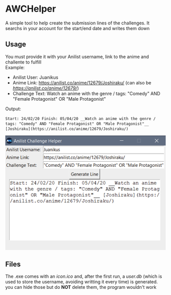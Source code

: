 # AWCHelper

A simple tool to help create the submission lines of the challenges. 
It searchs in your account for the start/end date and writes them down

## Usage

You must provide it with your Anilist username, link to the anime and challente to fulfill  
Example:  
  
* Anilist User: Juanikus
* Anime Link: https://anilist.co/anime/12679/Joshiraku/ (can also be _https://anilist.co/anime/12679/_)
* Challenge Text: Watch an anime with the genre / tags: "Comedy" AND "Female Protagonist" OR "Male Protagonist"  
  
Output:
```
Start: 24/02/20 Finish: 05/04/20 __Watch an anime with the genre / tags: "Comedy" AND "Female Protagonist" OR "Male Protagonist"__ [Joshiraku](https://anilist.co/anime/12679/Joshiraku/)
```
![Example](/example.png)
## Files

The .exe comes with an _icon.ico_ and, after the first run, a _user.db_ (which is used to store the username, avoiding writting it every time) is generated. you can hide those but do **NOT** delete them, the program wouldn't work
